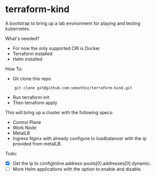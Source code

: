 # terraform-kind

A bootstrap to bring up a lab environment for playing and testing kubernetes.

What's needed?
- For now the only supported CRI is Docker
- Terraform installed
- Helm installed

How To:
- Git clone this repo 
```
    git clone git@github.com:smoothzz/terraform-kind.git
```
- Run terraform init
- Then terraform apply

This will bring up a cluster with the following specs:
- Control Plane
- Work Node
- MetalLB
- Ingress Nginx with already configure to loadbalancer with the ip provided from metalLB.

Todo:
- [x] Get the ip to configInline.address-pools[0].addresses[0] dynamic.
- [ ] More Helm applications with the option to enable and disable.